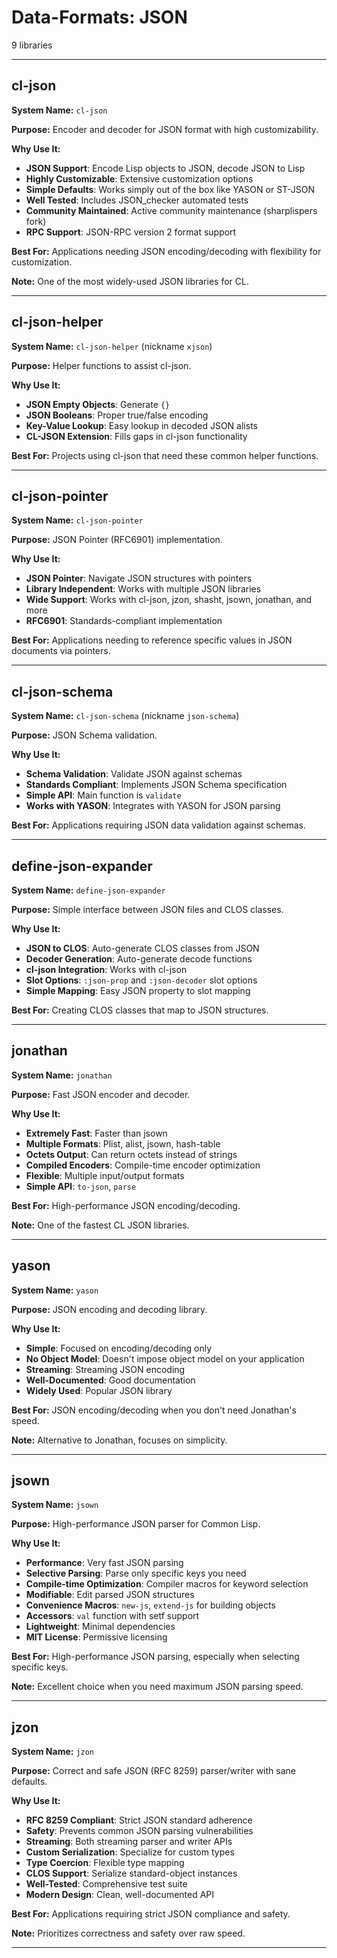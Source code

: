 # Data-Formats: JSON

9 libraries

---

## cl-json

**System Name:** `cl-json`

**Purpose:** Encoder and decoder for JSON format with high customizability.

**Why Use It:**
- **JSON Support**: Encode Lisp objects to JSON, decode JSON to Lisp
- **Highly Customizable**: Extensive customization options
- **Simple Defaults**: Works simply out of the box like YASON or ST-JSON
- **Well Tested**: Includes JSON_checker automated tests
- **Community Maintained**: Active community maintenance (sharplispers fork)
- **RPC Support**: JSON-RPC version 2 format support

**Best For:** Applications needing JSON encoding/decoding with flexibility for customization.

**Note:** One of the most widely-used JSON libraries for CL.

---


## cl-json-helper

**System Name:** `cl-json-helper` (nickname `xjson`)

**Purpose:** Helper functions to assist cl-json.

**Why Use It:**
- **JSON Empty Objects**: Generate `{}`
- **JSON Booleans**: Proper true/false encoding
- **Key-Value Lookup**: Easy lookup in decoded JSON alists
- **CL-JSON Extension**: Fills gaps in cl-json functionality

**Best For:** Projects using cl-json that need these common helper functions.

---


## cl-json-pointer

**System Name:** `cl-json-pointer`

**Purpose:** JSON Pointer (RFC6901) implementation.

**Why Use It:**
- **JSON Pointer**: Navigate JSON structures with pointers
- **Library Independent**: Works with multiple JSON libraries
- **Wide Support**: Works with cl-json, jzon, shasht, jsown, jonathan, and more
- **RFC6901**: Standards-compliant implementation

**Best For:** Applications needing to reference specific values in JSON documents via pointers.

---


## cl-json-schema

**System Name:** `cl-json-schema` (nickname `json-schema`)

**Purpose:** JSON Schema validation.

**Why Use It:**
- **Schema Validation**: Validate JSON against schemas
- **Standards Compliant**: Implements JSON Schema specification
- **Simple API**: Main function is `validate`
- **Works with YASON**: Integrates with YASON for JSON parsing

**Best For:** Applications requiring JSON data validation against schemas.

---


## define-json-expander

**System Name:** `define-json-expander`

**Purpose:** Simple interface between JSON files and CLOS classes.

**Why Use It:**
- **JSON to CLOS**: Auto-generate CLOS classes from JSON
- **Decoder Generation**: Auto-generate decode functions
- **cl-json Integration**: Works with cl-json
- **Slot Options**: `:json-prop` and `:json-decoder` slot options
- **Simple Mapping**: Easy JSON property to slot mapping

**Best For:** Creating CLOS classes that map to JSON structures.

---


## jonathan

**System Name:** `jonathan`

**Purpose:** Fast JSON encoder and decoder.

**Why Use It:**
- **Extremely Fast**: Faster than jsown
- **Multiple Formats**: Plist, alist, jsown, hash-table
- **Octets Output**: Can return octets instead of strings
- **Compiled Encoders**: Compile-time encoder optimization
- **Flexible**: Multiple input/output formats
- **Simple API**: `to-json`, `parse`

**Best For:** High-performance JSON encoding/decoding.

**Note:** One of the fastest CL JSON libraries.

---


## yason

**System Name:** `yason`

**Purpose:** JSON encoding and decoding library.

**Why Use It:**
- **Simple**: Focused on encoding/decoding only
- **No Object Model**: Doesn't impose object model on your application
- **Streaming**: Streaming JSON encoding
- **Well-Documented**: Good documentation
- **Widely Used**: Popular JSON library

**Best For:** JSON encoding/decoding when you don't need Jonathan's speed.

**Note:** Alternative to Jonathan, focuses on simplicity.

---


## jsown

**System Name:** `jsown`

**Purpose:** High-performance JSON parser for Common Lisp.

**Why Use It:**
- **Performance**: Very fast JSON parsing
- **Selective Parsing**: Parse only specific keys you need
- **Compile-time Optimization**: Compiler macros for keyword selection
- **Modifiable**: Edit parsed JSON structures
- **Convenience Macros**: `new-js`, `extend-js` for building objects
- **Accessors**: `val` function with setf support
- **Lightweight**: Minimal dependencies
- **MIT License**: Permissive licensing

**Best For:** High-performance JSON parsing, especially when selecting specific keys.

**Note:** Excellent choice when you need maximum JSON parsing speed.

---


## jzon

**System Name:** `jzon`

**Purpose:** Correct and safe JSON (RFC 8259) parser/writer with sane defaults.

**Why Use It:**
- **RFC 8259 Compliant**: Strict JSON standard adherence
- **Safety**: Prevents common JSON parsing vulnerabilities
- **Streaming**: Both streaming parser and writer APIs
- **Custom Serialization**: Specialize for custom types
- **Type Coercion**: Flexible type mapping
- **CLOS Support**: Serialize standard-object instances
- **Well-Tested**: Comprehensive test suite
- **Modern Design**: Clean, well-documented API

**Best For:** Applications requiring strict JSON compliance and safety.

**Note:** Prioritizes correctness and safety over raw speed.

---


